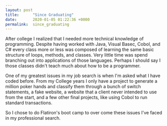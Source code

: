 ```yaml
---
layout: post
title:      "Since Graduating"
date:       2020-01-05 01:22:36 +0000
permalink:  since_graduating
---
```



After college I realized that I needed more technical knowledge of programming. Despite having worked with Java, Visual Basec, Cobol, and C# every class more or less was composed of learning the same basic structure of loops, methods, and classes. Very little time was spend branching out into applications of those languages. Perhaps I should say I those classes didn't teach much about how to be a programmer.

One of my greatest issues in my job search is when I'm asked what I have coded before. From my College years I only have a project to generate a million poker hands and classify them through a bunch of switch statements, a fake website, a website that a client never intended to use from the start, and a few other final projects, like using Cobol to run standard transactions.

So I chose to do Flatiron's boot camp to over come these issues I've faced in my professional search.
